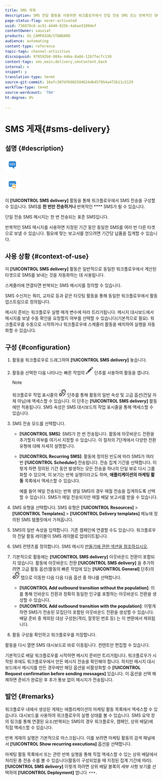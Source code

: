 ```yaml
---
title: SMS 게재
description: SMS 전달 활동을 사용하면 워크플로우에서 단일 전송 SMS 또는 반복적인 SMS를 보내도록 구성할 수 있습니다.
page-status-flag: never-activated
uuid: 736078c6-ac91-4440-825b-4a6ae31894ef
contentOwner: sauviat
products: SG_CAMPAIGN/STANDARD
audience: automating
content-type: reference
topic-tags: channel-activities
discoiquuid: 978592b8-989a-446a-8a84-12b7fecfc130
context-tags: sms,main;delivery,smsContent,back
internal: n
snippet: y
translation-type: tm+mt
source-git-commit: 16afc307df6902584624d6457954a472b11c5129
workflow-type: tm+mt
source-wordcount: '784'
ht-degree: 0%

---
```



# SMS 게재{#sms-delivery}

## 설명 {#description}

![](assets/sms.png)

![](assets/recurrentsms.png)

이 **[!UICONTROL SMS delivery]** 활동을 통해 워크플로우에서 SMS 전송을 구성할 수 있습니다. SMS를 **한 번만 전송하거나** 반복적인 **** SMS가 될 수 있습니다.

단일 전송 SMS 메시지는 한 번 전송되는 표준 SMS입니다.

반복적인 SMS 메시지를 사용하면 지정된 기간 동안 동일한 SMS를 여러 번 다른 타겟으로 보낼 수 있습니다. 필요에 맞는 보고서를 얻으려면 기간당 납품을 집계할 수 있습니다.

## 사용 상황 {#context-of-use}

이 **[!UICONTROL SMS delivery]** 활동은 일반적으로 동일한 워크플로우에서 계산된 타겟으로 SMS를 보내는 것을 자동화하는 데 사용됩니다.

스케줄러에 연결되면 반복되는 SMS 메시지를 정의할 수 있습니다.

SMS 수신자는 쿼리, 교차로 등과 같은 타깃팅 활동을 통해 동일한 워크플로우에서 활동 업스트림으로 정의됩니다.

메시지 준비는 워크플로우 실행 매개 변수에 따라 트리거됩니다. 메시지 대시보드에서 메시지를 보낼 수동 확인을 요청할지 여부를 선택할 수 있습니다(기본적으로 필요). 워크플로우를 수동으로 시작하거나 워크플로우에 스케줄러 활동을 배치하여 실행을 자동화할 수 있습니다.

## 구성 {#configuration}

1. 활동을 워크플로우로 드래그하여 **[!UICONTROL SMS delivery]** 놓습니다.
1. 활동을 선택한 다음 나타나는 빠른 작업의 ![](assets/edit_darkgrey-24px.png) 단추를 사용하여 활동을 엽니다.

   >[!NOTE]
   >
   >워크플로우 작업 표시줄의 ![](assets/dlv_activity_params-24px.png) 단추를 통해 활동의 일반 속성 및 고급 옵션(전달 자체 아님)에 액세스할 수 있습니다. 이 단추는 **[!UICONTROL SMS delivery]** 활동에만 적용됩니다. SMS 속성은 SMS 대시보드의 작업 표시줄을 통해 액세스할 수 있습니다.

1. SMS 전송 모드를 선택합니다.

   * **[!UICONTROL SMS]**: SMS가 한 번 전송됩니다. 활동에 아웃바운드 전환을 추가할지 여부를 여기서 지정할 수 있습니다. 이 절차의 7단계에서 다양한 전환 유형에 대해 자세히 설명합니다.
   * **[!UICONTROL Recurring SMS]**: 활동에 정의된 빈도에 따라 SMS가 여러 번 **[!UICONTROL Scheduler]** 전송됩니다. 전송 집계 기간을 선택합니다. 이렇게 하면 정의된 기간 동안 발생하는 모든 전송을 하나의 단일 뷰로 다시 그룹화할 수 있으며, 이 보기는 반복 실행이라고도 하며, **애플리케이션의 마케팅 활동** 목록에서 액세스할 수 있습니다.

      예를 들어 매일 전송되는 반복 생일 SMS의 경우 매월 전송을 집계하도록 선택할 수 있습니다. SMS가 매일 전송되지만 매월 배달 보고서를 받을 수 있습니다.

1. SMS 유형을 선택합니다. SMS 유형은 **[!UICONTROL Resources]** > **[!UICONTROL Templates]** > **[!UICONTROL Delivery templates]** 메뉴에 정의된 SMS 템플릿에서 가져옵니다.
1. SMS의 일반 속성을 입력합니다. 기존 캠페인에 연결할 수도 있습니다. 워크플로우의 전달 활동 레이블이 SMS 레이블로 업데이트됩니다.
1. SMS 컨텐츠를 정의합니다. SMS 메시지 [만들기에 관한 섹션을 참조하십시오](../../channels/using/creating-an-sms-message.md).
1. 기본적으로 활동에는 **[!UICONTROL SMS delivery]** 아웃바운드 전환이 포함되지 않습니다. 활동에 아웃바운드 전환 **[!UICONTROL SMS delivery]** 을 추가하려면 고급 활동 옵션(활동의 빠른 작업에 있는 **[!UICONTROL General]** 단추)의 ![](assets/dlv_activity_params-24px.png) 탭으로 이동한 다음 다음 다음 옵션 중 하나를 선택합니다.

   * **[!UICONTROL Add outbound transition without the population]**: 이를 통해 인바운드 전환과 정확히 동일한 인구를 포함하는 아웃바운드 전환을 생성할 수 있습니다.
   * **[!UICONTROL Add outbound transition with the population]**: 이렇게 하면 SMS가 전송된 모집단이 포함된 아웃바운드 전환을 생성할 수 있습니다. 배달 준비 중 제외된 대상 구성원(격리, 잘못된 번호 등) 는 이 변환에서 제외됩니다.

1. 활동 구성을 확인하고 워크플로우를 저장합니다.

활동을 다시 열면 SMS 대시보드로 바로 이동됩니다. 컨텐트만 편집할 수 있습니다.

기본적으로 배달 워크플로우를 시작하면 메시지 준비만 트리거됩니다. 워크플로우가 시작된 후에도 워크플로우에서 만든 메시지 전송을 확인해야 합니다. 하지만 메시지 대시보드에서 메시지를 만든 경우에만 해당 옵션을 비활성화할 수 **[!UICONTROL Request confirmation before sending messages]** 있습니다. 이 옵션을 선택 해제하면 준비가 완료된 후 추가 통보 없이 메시지가 전송됩니다.

## 발언 {#remarks}

워크플로우 내에서 생성된 게재는 애플리케이션의 마케팅 활동 목록에서 액세스할 수 있습니다. 대시보드를 사용하여 워크플로우의 실행 상태를 볼 수 있습니다. SMS 요약 창의 링크를 통해 연결된 요소(반복되는 SMS의 경우 워크플로우, 캠페인, 상위 배달)에 직접 액세스할 수 있습니다.

반복 게재의 실행은 기본적으로 마스크됩니다. 이를 보려면 마케팅 활동의 검색 패널에서 **[!UICONTROL Show recurring executions]** 옵션을 선택합니다.

마케팅 활동 목록에서 또는 관련 반복 실행을 통해 직접 액세스할 수 있는 상위 배달에서 처리된 총 전송 수를 볼 수 있습니다(활동이 구성되었을 때 지정된 집계 기간에 따라). **[!UICONTROL SMS delivery]** 이렇게 하려면 상위 배달 블록의 세부 사항 보기를 선택하여 **[!UICONTROL Deployment]** 엽니다 ![](assets/wkf_dlv_detail_button.png).
